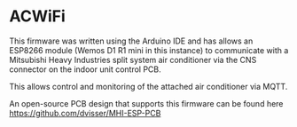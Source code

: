 # ACWiFi

This firmware was written using the Arduino IDE and has allows an ESP8266 module (Wemos D1 R1 mini in this instance) to communicate with a Mitsubishi Heavy Industries
split system air conditioner via the CNS connector on the indoor unit control PCB. 

This allows control and monitoring of the attached air conditioner via MQTT. 

An open-source PCB design that supports this firmware can be found here https://github.com/dvisser/MHI-ESP-PCB
